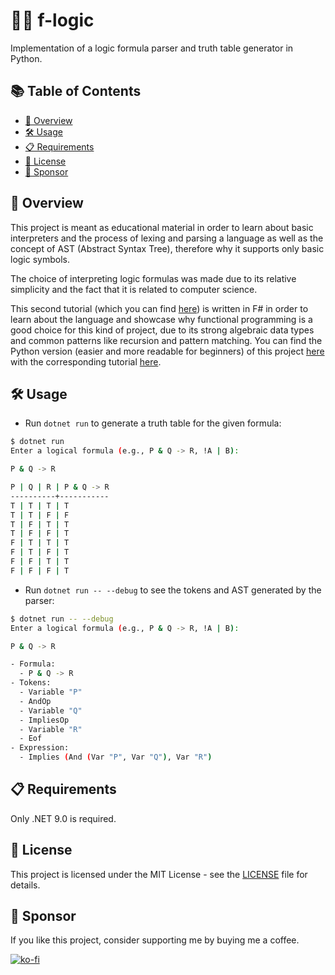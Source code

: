 # 🧑‍💻 f-logic

Implementation of a logic formula parser and truth table generator in Python.

## 📚 Table of Contents

- [📜 Overview](#-overview)
- [🛠 Usage](#-usage)
- [📋 Requirements](#-requirements)
- [📄 License](#-license)
- [💝 Sponsor](#-sponsor)

## 📜 Overview

This project is meant as educational material in order to learn about basic
interpreters and the process of lexing and parsing a language as well as the
concept of AST (Abstract Syntax Tree), therefore why it supports only basic
logic symbols.

The choice of interpreting logic formulas was made due to its relative
simplicity and the fact that it is related to computer science.

This second tutorial (which you can find
[here](https://aster.deno.dev/posts/introduction-to-interpreters-part-2/)) is
written in F# in order to learn about the language and showcase why functional
programming is a good choice for this kind of project, due to its strong
algebraic data types and common patterns like recursion and pattern matching.
You can find the Python version (easier and more readable for beginners) of this
project [here](https://github.com/4ster-light/py-logic) with the corresponding
tutorial
[here](https://aster.deno.dev/posts/introduction-to-interpreters-part-1/).

## 🛠 Usage

- Run `dotnet run` to generate a truth table for the given formula:

```bash
$ dotnet run
Enter a logical formula (e.g., P & Q -> R, !A | B):

P & Q -> R

P | Q | R | P & Q -> R
----------+-----------
T | T | T | T
T | T | F | F
T | F | T | T
T | F | F | T
F | T | T | T
F | T | F | T
F | F | T | T
F | F | F | T
```

- Run `dotnet run -- --debug` to see the tokens and AST generated by the parser:

```bash
$ dotnet run -- --debug
Enter a logical formula (e.g., P & Q -> R, !A | B):

P & Q -> R

- Formula:
  - P & Q -> R
- Tokens:
  - Variable "P"
  - AndOp
  - Variable "Q"
  - ImpliesOp
  - Variable "R"
  - Eof
- Expression:
  - Implies (And (Var "P", Var "Q"), Var "R")
```

## 📋 Requirements

Only .NET 9.0 is required.

## 📄 License

This project is licensed under the MIT License - see the [LICENSE](LICENSE) file
for details.

## 💝 Sponsor

If you like this project, consider supporting me by buying me a coffee.

[![ko-fi](https://ko-fi.com/img/githubbutton_sm.svg)](https://ko-fi.com/B0B41HVJUR)
